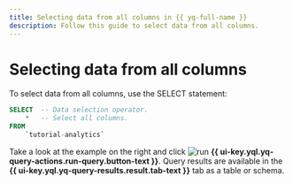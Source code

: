 ```yaml
---
title: Selecting data from all columns in {{ yq-full-name }}
description: Follow this guide to select data from all columns.
---
```


# Selecting data from all columns

To select data from all columns, use the SELECT statement:

```sql
SELECT  -- Data selection operator.
    *   -- Select all columns.
FROM
    `tutorial-analytics`
```

Take a look at the example on the right and click ![run](../../_assets/console-icons/play-fill.svg) **{{ ui-key.yql.yq-query-actions.run-query.button-text }}**.
Query results are available in the **{{ ui-key.yql.yq-query-results.result.tab-text }}** tab as a table or schema.
